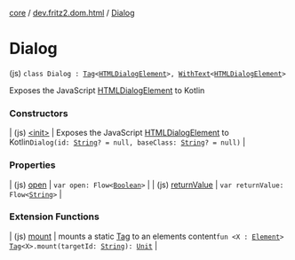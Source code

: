 [core](../../index.md) / [dev.fritz2.dom.html](../index.md) / [Dialog](./index.md)

# Dialog

(js) `class Dialog : `[`Tag`](../../dev.fritz2.dom/-tag/index.md)`<`[`HTMLDialogElement`](https://kotlinlang.org/api/latest/jvm/stdlib/org.w3c.dom/-h-t-m-l-dialog-element/index.html)`>, `[`WithText`](../../dev.fritz2.dom/-with-text/index.md)`<`[`HTMLDialogElement`](https://kotlinlang.org/api/latest/jvm/stdlib/org.w3c.dom/-h-t-m-l-dialog-element/index.html)`>`

Exposes the JavaScript [HTMLDialogElement](https://developer.mozilla.org/en/docs/Web/API/HTMLDialogElement) to Kotlin

### Constructors

| (js) [&lt;init&gt;](-init-.md) | Exposes the JavaScript [HTMLDialogElement](https://developer.mozilla.org/en/docs/Web/API/HTMLDialogElement) to Kotlin`Dialog(id: `[`String`](https://kotlinlang.org/api/latest/jvm/stdlib/kotlin/-string/index.html)`? = null, baseClass: `[`String`](https://kotlinlang.org/api/latest/jvm/stdlib/kotlin/-string/index.html)`? = null)` |

### Properties

| (js) [open](open.md) | `var open: Flow<`[`Boolean`](https://kotlinlang.org/api/latest/jvm/stdlib/kotlin/-boolean/index.html)`>` |
| (js) [returnValue](return-value.md) | `var returnValue: Flow<`[`String`](https://kotlinlang.org/api/latest/jvm/stdlib/kotlin/-string/index.html)`>` |

### Extension Functions

| (js) [mount](../../dev.fritz2.dom/mount.md) | mounts a static [Tag](../../dev.fritz2.dom/-tag/index.md) to an elements content`fun <X : `[`Element`](https://kotlinlang.org/api/latest/jvm/stdlib/org.w3c.dom/-element/index.html)`> `[`Tag`](../../dev.fritz2.dom/-tag/index.md)`<X>.mount(targetId: `[`String`](https://kotlinlang.org/api/latest/jvm/stdlib/kotlin/-string/index.html)`): `[`Unit`](https://kotlinlang.org/api/latest/jvm/stdlib/kotlin/-unit/index.html) |


